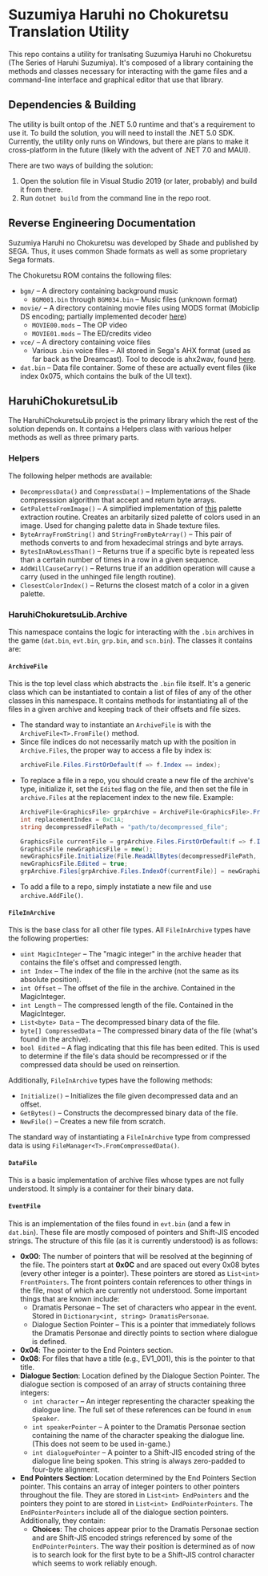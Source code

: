 # Suzumiya Haruhi no Chokuretsu Translation Utility
This repo contains a utility for tranlsating Suzumiya Haruhi no Chokuretsu (The Series of Haruhi Suzumiya).
It's composed of a library containing the methods and classes necessary for interacting with the game files
and a command-line interface and graphical editor that use that library.

## Dependencies & Building
The utility is built ontop of the .NET 5.0 runtime and that's a requirement to use it. To build the solution,
you will need to install the .NET 5.0 SDK. Currently, the utility only runs on Windows, but there are plans to make
it cross-platform in the future (likely with the advent of .NET 7.0 and MAUI).

There are two ways of building the solution:
1. Open the solution file in Visual Studio 2019 (or later, probably) and build it from there.
2. Run `dotnet build` from the command line in the repo root.

## Reverse Engineering Documentation
Suzumiya Haruhi no Chokuretsu was developed by Shade and published by SEGA. Thus, it uses common Shade formats as well as some proprietary Sega formats.

The Chokuretsu ROM contains the following files:
* `bgm/` &ndash; A directory containing background music
    - `BGM001.bin` through `BGM034.bin` &ndash; Music files (unknown format)
* `movie/` &ndash; A directory containing movie files using MODS format (Mobiclip DS encoding; partially implemented decoder [here](https://github.com/Gericom/MobiclipDecoder))
    - `MOVIE00.mods` &ndash; The OP video
    - `MOVIE01.mods` &ndash; The ED/credits video
* `vce/` &ndash; A directory containing voice files
    - Various `.bin` voice files &ndash; All stored in Sega's AHX format (used as far back as the Dreamcast). Tool to decode is ahx2wav, found [here](https://github.com/LemonHaze420/ahx2wav).
* `dat.bin` &ndash; Data file container. Some of these are actually event files (like index 0x075, which contains the bulk of the UI text).


## HaruhiChokuretsuLib
The HaruhiChokuretsuLib project is the primary library which the rest of the solution depends on. It contains a Helpers
class with various helper methods as well as three primary parts.

### Helpers
The following helper methods are available:
* `DecompressData()` and `CompressData()` &ndash; Implementations of the Shade compresssion algorithm that accept and return byte arrays.
* `GetPaletteFromImage()` &ndash; A simplified implementation of [this](https://github.com/antigones/palette_extraction) palette extraction
    routine. Creates an arbitarily sized palette of colors used in an image. Used for changing palette data in Shade texture files.
* `ByteArrayFromString()` and `StringFromByteArray()` &ndash; This pair of methods converts to and from hexadecimal strings and byte arrays.
* `BytesInARowLessThan()` &ndash; Returns true if a specific byte is repeated less than a certain number of times in a row in a given sequence.
* `AddWillCauseCarry()` &ndash; Returns true if an addition operation will cause a carry (used in the unhinged file length routine).
* `ClosestColorIndex()` &ndash; Returns the closest match of a color in a given palette.

### HaruhiChokuretsuLib.Archive
This namespace contains the logic for interacting with the `.bin` archives in the game (`dat.bin`, `evt.bin`, `grp.bin`, and `scn.bin`).
The classes it contains are:

#### `ArchiveFile`
This is the top level class which abstracts the `.bin` file itself. It's a generic class which can be instantiated to contain a list of files of
any of the other classes in this namespace. It contains methods for instantiating all of the files in a given archive and keeping track of their
offsets and file sizes.
* The standard way to instantiate an `ArchiveFile` is with the `ArchiveFile<T>.FromFile()` method.
* Since file indices do not necessarily match up with the position in `Archive.Files`, the proper way to access a file by index is:
    ```csharp
    archiveFile.Files.FirstOrDefault(f => f.Index == index);
    ``` 
* To replace a file in a repo, you should create a new file of the archive's type, initialize it, set the `Edited` flag on the file,
    and then set the file in `archive.Files` at the replacement index to the new file. Example:
    ```csharp
    ArchiveFile<GraphicsFile> grpArchive = ArchiveFile<GraphicsFile>.FromFile("path/to/grp.bin");
    int replacementIndex = 0xC1A;
    string decompressedFilePath = "path/to/decompressed_file";

    GraphicsFile currentFile = grpArchive.Files.FirstOrDefault(f => f.Index == replacementIndex);
    GraphicsFile newGraphicsFile = new();
    newGraphicsFile.Initialize(File.ReadAllBytes(decompressedFilePath, currentFile.Offset));
    newGraphicsFile.Edited = true;
    grpArchive.Files[grpArchive.Files.IndexOf(currentFile)] = newGraphicsFile;
    ```
* To add a file to a repo, simply instatiate a new file and use `archive.AddFile()`.

#### `FileInArchive`
This is the base class for all other file types. All `FileInArchive` types have the following properties:
* `uint MagicInteger` &ndash; The "magic integer" in the archive header that contains the file's offset and compressed length.
* `int Index` &ndash; The index of the file in the archive (not the same as its absolute position).
* `int Offset` &ndash; The offset of the file in the archive. Contained in the MagicInteger.
* `int Length` &ndash; The compressed length of the file. Contained in the MagicInteger.
* `List<byte> Data` &ndash; The decompressed binary data of the file.
* `byte[] CompressedData` &ndash; The compressed binary data of the file (what's found in the archive).
* `bool Edited` &ndash; A flag indicating that this file has been edited. This is used to determine if the file's data should be recompressed
    or if the compressed data should be used on reinsertion.
    
Additionally, `FileInArchive` types have the following methods:
* `Initialize()` &ndash; Initializes the file given decompressed data and an offset.
* `GetBytes()` &ndash; Constructs the decompressed binary data of the file.
* `NewFile()` &ndash; Creates a new file from scratch.
    
The standard way of instantiating a `FileInArchive` type from compressed data is using `FileManager<T>.FromCompressedData()`.

#### `DataFile` 
This is a basic implementation of archive files whose types are not fully understood. It simply is a container for their binary data.

#### `EventFile` 
This is an implementation of the files found in `evt.bin` (and a few in `dat.bin`). These file are mostly composed of pointers and Shift-JIS encoded strings.
The structure of this file (as it is currently understood) is as follows:
* **0x00**: The number of pointers that will be resolved at the beginning of the file. The pointers start at **0x0C** and are spaced out every
    0x08 bytes (every other integer is a pointer). These pointers are stored as `List<int> FrontPointers`. The front pointers contain references
    to other things in the file, most of which are currently not understood. Some important things that are known include:
    - Dramatis Personae &ndash; The set of characters who appear in the event. Stored in `Dictionary<int, string> DramatisPersonae`.
    - Dialogue Section Pointer &ndash; This is a pointer that immediately follows the Dramatis Personae and directly points to section where dialogue is defined.
* **0x04**: The pointer to the End Pointers section.
* **0x08**: For files that have a title (e.g., EV1_001), this is the pointer to that title.
* **Dialogue Section**: Location defined by the Dialogue Section Pointer. The dialogue section is composed of an array of structs containing three integers:
    - `int character` &ndash; An integer representing the character speaking the dialogue line. The full set of these references can be found in `enum Speaker`.
    - `int speakerPointer` &ndash; A pointer to the Dramatis Personae section containing the name of the character speaking the dialogue line. (This does not seem to be used in-game.)
    - `int dialoguePointer` &ndash; A pointer to a Shift-JIS encoded string of the dialogue line being spoken. This string is always zero-padded to four-byte alignment.
* **End Pointers Section**: Location determined by the End Pointers Section pointer. This contains an array of integer pointers to other pointers throughout the file.
    They are stored in `List<int> EndPointers` and the pointers they point to are stored in `List<int> EndPointerPointers`. The `EndPointerPointers` include all of the dialogue section
    pointers. Additionally, they contain:
    - **Choices**: The choices appear prior to the Dramatis Personae section and are Shift-JIS encoded strings referenced by some of the `EndPointerPointers`. The way their position is
        determined as of now is to search look for the first byte to be a Shift-JIS control character which seems to work reliably enough.
